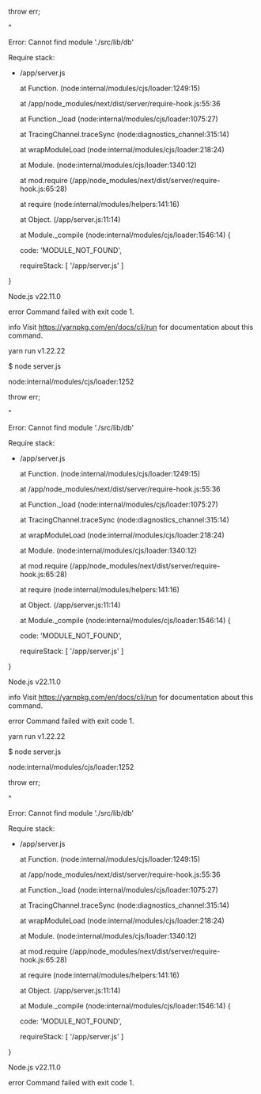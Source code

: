   throw err;

  ^

 

Error: Cannot find module './src/lib/db'

Require stack:

- /app/server.js

    at Function.<anonymous> (node:internal/modules/cjs/loader:1249:15)

    at /app/node_modules/next/dist/server/require-hook.js:55:36

    at Function._load (node:internal/modules/cjs/loader:1075:27)

    at TracingChannel.traceSync (node:diagnostics_channel:315:14)

    at wrapModuleLoad (node:internal/modules/cjs/loader:218:24)

    at Module.<anonymous> (node:internal/modules/cjs/loader:1340:12)

    at mod.require (/app/node_modules/next/dist/server/require-hook.js:65:28)

    at require (node:internal/modules/helpers:141:16)

    at Object.<anonymous> (/app/server.js:11:14)

    at Module._compile (node:internal/modules/cjs/loader:1546:14) {

  code: 'MODULE_NOT_FOUND',

  requireStack: [ '/app/server.js' ]

}

 

Node.js v22.11.0

error Command failed with exit code 1.

info Visit https://yarnpkg.com/en/docs/cli/run for documentation about this command.

yarn run v1.22.22

$ node server.js

node:internal/modules/cjs/loader:1252

  throw err;

  ^

 

Error: Cannot find module './src/lib/db'

Require stack:

- /app/server.js

    at Function.<anonymous> (node:internal/modules/cjs/loader:1249:15)

    at /app/node_modules/next/dist/server/require-hook.js:55:36

    at Function._load (node:internal/modules/cjs/loader:1075:27)

    at TracingChannel.traceSync (node:diagnostics_channel:315:14)

    at wrapModuleLoad (node:internal/modules/cjs/loader:218:24)

    at Module.<anonymous> (node:internal/modules/cjs/loader:1340:12)

    at mod.require (/app/node_modules/next/dist/server/require-hook.js:65:28)

    at require (node:internal/modules/helpers:141:16)

    at Object.<anonymous> (/app/server.js:11:14)

    at Module._compile (node:internal/modules/cjs/loader:1546:14) {

  code: 'MODULE_NOT_FOUND',

  requireStack: [ '/app/server.js' ]

}

 

Node.js v22.11.0

info Visit https://yarnpkg.com/en/docs/cli/run for documentation about this command.

error Command failed with exit code 1.

yarn run v1.22.22

$ node server.js

node:internal/modules/cjs/loader:1252

  throw err;

  ^

 

Error: Cannot find module './src/lib/db'

Require stack:

- /app/server.js

    at Function.<anonymous> (node:internal/modules/cjs/loader:1249:15)

    at /app/node_modules/next/dist/server/require-hook.js:55:36

    at Function._load (node:internal/modules/cjs/loader:1075:27)

    at TracingChannel.traceSync (node:diagnostics_channel:315:14)

    at wrapModuleLoad (node:internal/modules/cjs/loader:218:24)

    at Module.<anonymous> (node:internal/modules/cjs/loader:1340:12)

    at mod.require (/app/node_modules/next/dist/server/require-hook.js:65:28)

    at require (node:internal/modules/helpers:141:16)

    at Object.<anonymous> (/app/server.js:11:14)

    at Module._compile (node:internal/modules/cjs/loader:1546:14) {

  code: 'MODULE_NOT_FOUND',

  requireStack: [ '/app/server.js' ]

}

 

Node.js v22.11.0

error Command failed with exit code 1.
